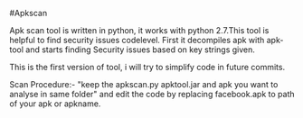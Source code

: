 #Apkscan

Apk scan tool is written in python, it works with python 2.7.This tool is helpful to find security issues codelevel. First it decompiles apk with apk-tool and starts finding Security issues based on key strings given.

This is the first version of tool, i will try to simplify code in future commits.

Scan Procedure:-
"keep the apkscan.py apktool.jar and apk you want to analyse in same folder" and edit the code by replacing facebook.apk to path of your apk or apkname.

